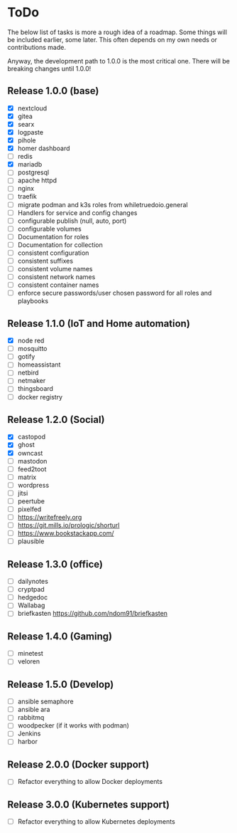 # ToDo

The below list of tasks is more a rough idea of a roadmap. Some things will be
included earlier, some later. This often depends on my own needs or
contributions made.

Anyway, the development path to 1.0.0 is the most critical one. There will be
breaking changes until 1.0.0!

## Release 1.0.0 (base)

- [x] nextcloud
- [x] gitea
- [x] searx
- [x] logpaste
- [x] pihole
- [x] homer dashboard
- [ ] redis
- [x] mariadb
- [ ] postgresql
- [ ] apache httpd
- [ ] nginx
- [ ] traefik
- [ ] migrate podman and k3s roles from whiletruedoio.general
- [ ] Handlers for service and config changes
- [ ] configurable publish (null, auto, port)
- [ ] configurable volumes
- [ ] Documentation for roles
- [ ] Documentation for collection
- [ ] consistent configuration
- [ ] consistent suffixes
- [ ] consistent volume names
- [ ] consistent network names
- [ ] consistent container names
- [ ] enforce secure passwords/user chosen password for all roles and playbooks

## Release 1.1.0 (IoT and Home automation)

- [x] node red
- [ ] mosquitto
- [ ] gotify
- [ ] homeassistant
- [ ] netbird
- [ ] netmaker
- [ ] thingsboard
- [ ] docker registry

## Release 1.2.0 (Social)

- [x] castopod
- [x] ghost
- [x] owncast
- [ ] mastodon
- [ ] feed2toot
- [ ] matrix
- [ ] wordpress
- [ ] jitsi
- [ ] peertube
- [ ] pixelfed
- [ ] <https://writefreely.org>
- [ ] <https://git.mills.io/prologic/shorturl>
- [ ] <https://www.bookstackapp.com/>
- [ ] plausible

## Release 1.3.0 (office)

- [ ] dailynotes
- [ ] cryptpad
- [ ] hedgedoc
- [ ] Wallabag
- [ ] briefkasten <https://github.com/ndom91/briefkasten>

## Release 1.4.0 (Gaming)

- [ ] minetest
- [ ] veloren

## Release 1.5.0 (Develop)

- [ ] ansible semaphore
- [ ] ansible ara
- [ ] rabbitmq
- [ ] woodpecker (if it works with podman)
- [ ] Jenkins
- [ ] harbor

## Release 2.0.0 (Docker support)

- [ ] Refactor everything to allow Docker deployments

## Release 3.0.0 (Kubernetes support)

- [ ] Refactor everything to allow Kubernetes deployments
